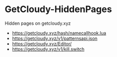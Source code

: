 # GetCloudy-HiddenPages
Hidden pages on getcloudy.xyz
- https://getcloudy.xyz/hash/namecallhook.lua
- https://getcloudy.xyz/v1/patternsapi.json
- https://getcloudy.xyz/Editor/
- https://getcloudy.xyz/v1/kill.switch
